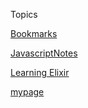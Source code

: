 Topics

[Bookmarks](/Links.md)

[JavascriptNotes](/JavascriptNotes.md)

[Learning Elixir](/LearningElixirNotes.md)

[mypage](/Mypage.md)
